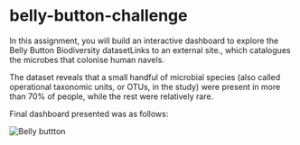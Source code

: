 # belly-button-challenge

In this assignment, you will build an interactive dashboard to explore the Belly Button Biodiversity datasetLinks to an external site., which catalogues the microbes that colonise human navels.

The dataset reveals that a small handful of microbial species (also called operational taxonomic units, or OTUs, in the study) were present in more than 70% of people, while the rest were relatively rare.

Final dashboard presented was as follows:

![Belly buttton](https://github.com/Kapedes/belly-button-challenge/assets/149857428/67c2ccc5-27f0-459f-8a0a-b89388994aa1)
